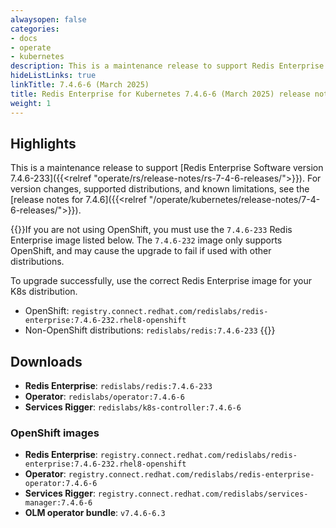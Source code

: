 ```yaml
---
alwaysopen: false
categories:
- docs
- operate
- kubernetes
description: This is a maintenance release to support Redis Enterprise Software version 7.4.6-233 (7.4.6-232 for OpenShift).
hideListLinks: true
linkTitle: 7.4.6-6 (March 2025)
title: Redis Enterprise for Kubernetes 7.4.6-6 (March 2025) release notes
weight: 1
---
```


## Highlights

This is a maintenance release to support [Redis Enterprise Software version 7.4.6-233]({{<relref "operate/rs/release-notes/rs-7-4-6-releases/">}}). For version changes, supported distributions, and known limitations, see the [release notes for 7.4.6]({{<relref "/operate/kubernetes/release-notes/7-4-6-releases/">}}).

{{<warning>}}If you are not using OpenShift, you must use the `7.4.6-233` Redis Enterprise image listed below. The `7.4.6-232` image only supports OpenShift, and may cause the upgrade to fail if used with other distributions.

To upgrade successfully, use the correct Redis Enterprise image for your K8s distribution.

- OpenShift: `registry.connect.redhat.com/redislabs/redis-enterprise:7.4.6-232.rhel8-openshift`
- Non-OpenShift distributions: `redislabs/redis:7.4.6-233`
{{</warning>}}

## Downloads

- **Redis Enterprise**: `redislabs/redis:7.4.6-233`
- **Operator**: `redislabs/operator:7.4.6-6`
- **Services Rigger**: `redislabs/k8s-controller:7.4.6-6`

### OpenShift images

- **Redis Enterprise**: `registry.connect.redhat.com/redislabs/redis-enterprise:7.4.6-232.rhel8-openshift`
- **Operator**: `registry.connect.redhat.com/redislabs/redis-enterprise-operator:7.4.6-6`
- **Services Rigger**: `registry.connect.redhat.com/redislabs/services-manager:7.4.6-6`
- **OLM operator bundle**: `v7.4.6-6.3`
